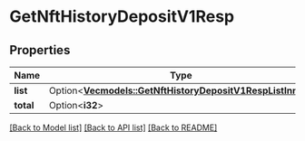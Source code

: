 # GetNftHistoryDepositV1Resp

## Properties

Name | Type | Description | Notes
------------ | ------------- | ------------- | -------------
**list** | Option<[**Vec<models::GetNftHistoryDepositV1RespListInner>**](GetNftHistoryDepositV1Resp_list_inner.md)> |  | [optional]
**total** | Option<**i32**> |  | [optional]

[[Back to Model list]](../README.md#documentation-for-models) [[Back to API list]](../README.md#documentation-for-api-endpoints) [[Back to README]](../README.md)


